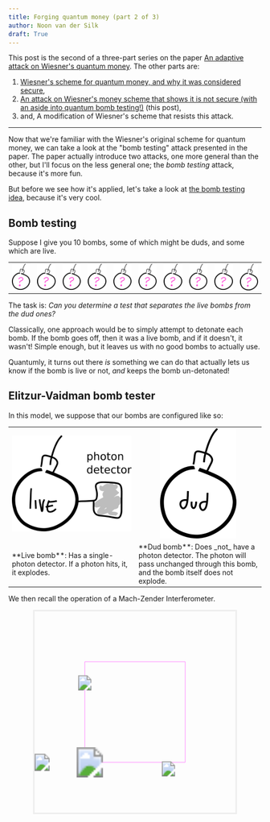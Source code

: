 ```yaml
---
title: Forging quantum money (part 2 of 3)
author: Noon van der Silk
draft: True
---
```


<style>
svg {
  border: 3px solid #eee;
  display: block;
  margin: 1em auto;
}
</style>

This post is the second of a three-part series on the paper [An adaptive
attack on Wiesner's quantum money](https://arxiv.org/abs/1404.1507). The other
parts are:

1. [Wiesner's scheme for quantum money, and why it was considered
   secure](/posts/2017-01-06-forging-quantum-money-part-1.html),
2. [An attack on Wiesner's money scheme that shows it is not secure (with an
   aside into quantum bomb testing!)](#) (this post),
3. and, A modification of Wiesner's scheme that resists this attack.

<hr />

Now that we're familiar with the Wiesner's original scheme for quantum money,
we can take a look at the "bomb testing" attack presented in the paper.  The
paper actually introduce two attacks, one more general than the other, but
I'll focus on the less general one; the _bomb testing_ attack, because it's
more fun.

But before we see how it's applied, let's take a look at [the bomb testing
idea](https://en.wikipedia.org/wiki/Elitzur%E2%80%93Vaidman_bomb_tester),
because it's very cool.


## Bomb testing

Suppose I give you 10 bombs, some of which might be duds, and some which are
live. 
<table width='100%'>
<tr> <td width='10%' style='text-align: center'>
<img src="../images/bomb-unknown.png" width='100%'/>
</td> <td width='10%' style='text-align: center'>
<img src="../images/bomb-unknown.png" width='100%'/>
</td> <td width='10%' style='text-align: center'>
<img src="../images/bomb-unknown.png" width='100%'/>
</td> <td width='10%' style='text-align: center'>
<img src="../images/bomb-unknown.png" width='100%'/>
</td> <td width='10%' style='text-align: center'>
<img src="../images/bomb-unknown.png" width='100%'/>
</td> <td width='10%' style='text-align: center'>
<img src="../images/bomb-unknown.png" width='100%'/>
</td> <td width='10%' style='text-align: center'>
<img src="../images/bomb-unknown.png" width='100%'/>
</td> <td width='10%' style='text-align: center'>
<img src="../images/bomb-unknown.png" width='100%'/>
</td> <td width='10%' style='text-align: center'>
<img src="../images/bomb-unknown.png" width='100%'/>
</td> <td width='10%' style='text-align: center'>
<img src="../images/bomb-unknown.png" width='100%'/>
</td> </tr>
</table>

The task is:
*Can you determine a test that separates the live bombs from the dud ones?*

Classically, one approach would be to simply attempt to detonate each bomb. If
the bomb goes off, then it was a live bomb, and if it doesn't, it wasn't!
Simple enough, but it leaves us with no good bombs to actually use.

Quantumly, it turns out there _is_ something we can do that actually lets us
know if the bomb is live or not, _and_ keeps the bomb un-detonated!
 

## Elitzur-Vaidman bomb tester

In this model, we suppose that our bombs are configured like so:

<table width='100%'>
<tr> <td width='50%' style='text-align: center'>
<img src="../images/live-bomb.png" />
</td> <td width='50%' style='text-align: center'>
<img src="../images/dud-bomb.png" />
</td> </tr>
<tr> <td>
**Live bomb**: Has a single-photon detector. If a photon hits, it, it
explodes.
</td> <td>
**Dud bomb**: Does _not_ have a photon detector. The photon will pass
unchanged through this bomb, and the bomb itself does not explode.
</td> </tr>
</table>

We then recall the operation of a Mach-Zender Interferometer.

<center>
<svg id="table" width="400" height="400">
<path d="M 100,300 H 300 V 100 H 100 V 300" stroke="#ff80ff" fill="none" />
<image xlink:href="../images/half-mirror.png" width="60" height="60" x="80" y="270">
</image>
<!-- single-photon source -->
<image xlink:href="../images/photon-source.png" width="30" height="60" y="270">
</image>
<!-- 
<path d="M -15,15 C -5 -25, 5 -25, 15 15" stroke="blue" stroke-width="2" fill="white">
-->
<path d="M 20,300 H 75 V 75 H 400" stroke="none" fill="none" id="upperPath"/>
<image xlink:href="../images/wave-up.png" width="50" height="30">
    <animateMotion dur="5s" repeatCount="indefinite">
        <mpath xlink:href="#upperPath"/>
    </animateMotion>
</image>
<!-- -->
<path d="M 25,298 H 275 V 98 H 400" stroke="none" fill="none" id="lowerPath"/>
<image xlink:href="../images/wave-down.png" width="50" height="30">
    <animateMotion dur="5s" repeatCount="indefinite">
        <mpath xlink:href="#lowerPath"/>
    </animateMotion>
</image>
<!--
https://developer.mozilla.org/en/docs/Web/SVG/Tutorial/Paths
<circle r="15" fill='pink'>
<animateMotion dur="5s" repeatCount="indefinite">
<mpath xlink:href="#theMotionPath"/>
</animateMotion>
-->
</circle>
</svg>
</center>
<!--
https://arxiv.org/pdf/quant-ph/9806048.pdf
https://arxiv.org/pdf/1607.03935.pdf
https://en.wikipedia.org/wiki/Linear_optical_quantum_computing
https://pdfs.semanticscholar.org/7b4c/11cd151d2b1d2391889eef16eed3a65e8465.pdf
http://www.upscale.utoronto.ca/PVB/Harrison/MachZehnder/MachZehnder.html
https://arxiv.org/pdf/1404.1507v4.pdf
http://journals.aps.org/prl/abstract/10.1103/PhysRevLett.74.4763
https://en.wikipedia.org/wiki/Elitzur%E2%80%93Vaidman_bomb_tester
http://codepen.io/Xanmia/pen/DoljI
http://www.rle.mit.edu/qem/documents/kwiat-prl-74-4763.pdf
    -->
